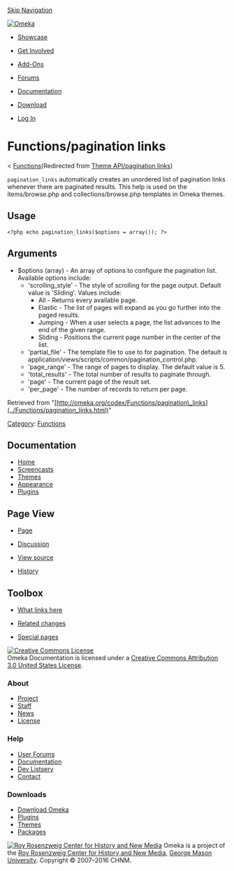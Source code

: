 <div id="wrap">

[Skip Navigation](pagination_links.html#content)
<div id="header">

<div class="padding">

<span
id="logo">[![Omeka](http://omeka.org/ui/i/logo-horizontal-288px.gif)](../../index.html)</span>
<div id="search-form">

</div>

-   <div id="nav-showcase">

    </div>

    [Showcase](../../showcase.1.html)
-   <div id="nav-involved">

    </div>

    [Get Involved](../../index.html%3Fp=124.html)
-   <div id="nav-addons">

    </div>

    [Add-Ons](../../add-ons.1.html)
-   <div id="nav-forums">

    </div>

    [Forums](../../forums/topic/mysqli-stmt.bind-result.html)
-   <div id="nav-documentation">

    </div>

    [Documentation](http://omeka.org/codex/)
-   <div id="nav-download">

    </div>

    [Download](../../download.1.html)

</div>

</div>

<div id="content">

<div class="padding">

<div id="user-meta">

-   <div id="pt-login">

    </div>

    [Log
    In](http://omeka.org/c/index.php?title=Special:UserLogin&returnto=Theme%20API/pagination%20links)

</div>

Functions/pagination links
==========================

<div id="contentSub">

<span class="subpages">&lt;
[Functions](../Functions.html "Functions")</span>(Redirected from [Theme
API/pagination
links](http://omeka.org/c/index.php?title=Theme_API/pagination_links&redirect=no "Theme API/pagination links"))

</div>

<div id="primary">

`pagination_links` automatically creates an unordered list of pagination
links whenever there are paginated results. This help is used on the
items/browse.php and collections/browse.php templates in Omeka themes.

<span id="Usage" class="mw-headline"> Usage </span>
---------------------------------------------------

<div class="mw-geshi mw-content-ltr" dir="ltr">

<div class="php source-php">

``` {.de1}
<?php echo pagination_links($options = array()); ?>
```

</div>

</div>

<span id="Arguments" class="mw-headline"> Arguments </span>
-----------------------------------------------------------

-   \$options (array) - An array of options to configure the
    pagination list. Available options include:
    -   'scrolling\_style' - The style of scrolling for the page output.
        Default value is 'Sliding'. Values include:
        -   All - Returns every available page.
        -   Elastic - The list of pages will expand as you go further
            into the paged results.
        -   Jumping - When a user selects a page, the list advances to
            the end of the given range.
        -   Sliding - Positions the current page number in the center of
            the list.
    -   'partial\_file' - The template file to use to for pagination.
        The default
        is application/views/scripts/common/pagination\_control.php.
    -   'page\_range' - The range of pages to display. The default value
        is 5.
    -   'total\_results' - The total number of results to
        paginate through.
    -   'page' - The current page of the result set.
    -   'per\_page' - The number of records to return per page.

<div class="printfooter">

Retrieved from
"[http://omeka.org/codex/Functions/pagination\_links](../Functions/pagination_links.html)"

</div>

<div id="catlinks" class="catlinks">

<div id="mw-normal-catlinks">

[Category](http://omeka.org/codex/Special:Categories "Special:Categories"):
<span
dir="ltr">[Functions](../Category:Functions.html "Category:Functions")</span>

</div>

</div>

</div>

<div id="secondary">

<div class="portlet">

Documentation
-------------

-   [Home](http://omeka.org/codex/)
-   [Screencasts](http://omeka.org/codex/Screencasts)
-   [Themes](http://omeka.org/codex/Managing_Themes_2.0)
-   [Appearance](http://omeka.org/codex/Managing_Appearance_2.0)
-   [Plugins](http://omeka.org/codex/Plugins2.0)

</div>

<div class="portlet">

Page View
---------

-   <div id="nav-page">

    </div>

    [Page](../Functions/pagination_links.html)
-   <div id="nav-discussion">

    </div>

    [Discussion](http://omeka.org/c/index.php?title=Talk:Functions/pagination_links&action=edit&redlink=1)
-   <div id="nav-view_source">

    </div>

    [View
    source](http://omeka.org/c/index.php?title=Functions/pagination_links&action=edit)
-   <div id="nav-history">

    </div>

    [History](http://omeka.org/c/index.php?title=Functions/pagination_links&action=history)

</div>

<div id="wiki-toolbox" class="portlet">

Toolbox
-------

-   <div id="t-whatlinkshere">

    </div>

    [What links
    here](../Special:WhatLinksHere/Functions/pagination_links.html)
-   <div id="t-recentchangeslinked">

    </div>

    [Related
    changes](../Special:RecentChangesLinked/Functions/pagination_links.html)
-   <div id="t-specialpages">

    </div>

    [Special pages](http://omeka.org/codex/Special:SpecialPages)

</div>

[![Creative Commons
License](https://i.creativecommons.org/l/by/3.0/us/88x31.png)](http://creativecommons.org/licenses/by/3.0/us/)\
Omeka Documentation is licensed under a [Creative Commons Attribution
3.0 United States
License](http://creativecommons.org/licenses/by/3.0/us/).

</div>

</div>

</div>

<div id="footer">

<div class="padding">

<div id="sitemap">

<div class="section">

### About

-   [Project](../../index.html%3Fp=2.html)
-   [Staff](../../index.html%3Fp=3.html)
-   [News](../../blog.1.html)
-   [License](http://www.gnu.org/copyleft/gpl.html)

</div>

<div class="section">

### Help

-   [User Forums](../../forums/topic/mysqli-stmt.bind-result.html)
-   [Documentation](http://omeka.org/codex/)
-   [Dev Listserv](http://groups.google.com/group/omeka-dev)
-   [Contact](http://omeka.org/contact/)

</div>

<div class="section">

### Downloads

-   [Download Omeka](../../download.1.html)
-   [Plugins](../../plugins.html)
-   [Themes](../../download/themes/index.html)
-   [Packages](../../index.html%3Fp=222.html)

</div>

</div>

<div id="chnm-meta">

<span id="chnm-logo">[![Roy Rosenzweig Center for History and New
Media](http://omeka.org/ui/i/rrchnm-logo-regular.gif)](http://chnm.gmu.edu)</span>
Omeka is a project of the [Roy Rosenzweig Center for History and New
Media](http://chnm.gmu.edu), [George Mason
University](http://www.gmu.edu). Copyright © 2007–2016 CHNM.

</div>

</div>

</div>

</div>
